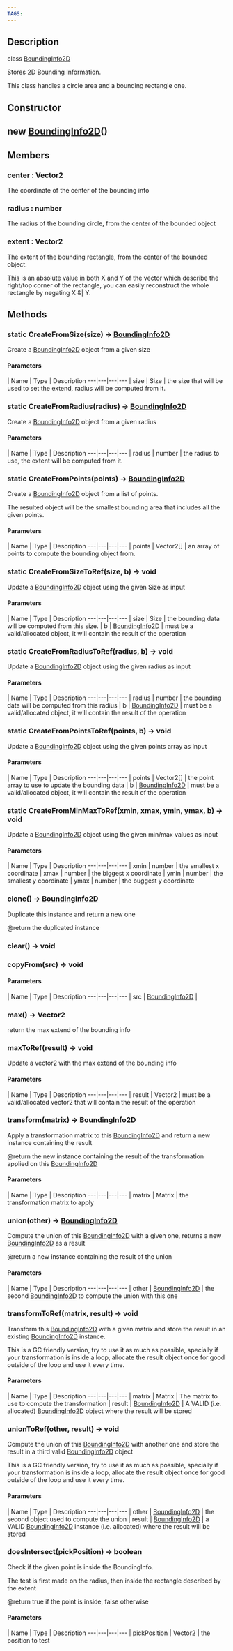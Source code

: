 ```yaml
---
TAGS:
---
```

## Description

class [BoundingInfo2D](/classes/2.0/BoundingInfo2D)

Stores 2D Bounding Information.

This class handles a circle area and a bounding rectangle one.

## Constructor

## new [BoundingInfo2D](/classes/2.0/BoundingInfo2D)()


## Members

### center : Vector2

The coordinate of the center of the bounding info

### radius : number

The radius of the bounding circle, from the center of the bounded object

### extent : Vector2

The extent of the bounding rectangle, from the center of the bounded object.

This is an absolute value in both X and Y of the vector which describe the right/top corner of the rectangle, you can easily reconstruct the whole rectangle by negating X &| Y.

## Methods

### static CreateFromSize(size) &rarr; [BoundingInfo2D](/classes/2.0/BoundingInfo2D)

Create a [BoundingInfo2D](/classes/2.0/BoundingInfo2D) object from a given size

#### Parameters
 | Name | Type | Description
---|---|---|---
 | size | Size |  the size that will be used to set the extend, radius will be computed from it.

### static CreateFromRadius(radius) &rarr; [BoundingInfo2D](/classes/2.0/BoundingInfo2D)

Create a [BoundingInfo2D](/classes/2.0/BoundingInfo2D) object from a given radius

#### Parameters
 | Name | Type | Description
---|---|---|---
 | radius | number |  the radius to use, the extent will be computed from it.

### static CreateFromPoints(points) &rarr; [BoundingInfo2D](/classes/2.0/BoundingInfo2D)

Create a [BoundingInfo2D](/classes/2.0/BoundingInfo2D) object from a list of points.

The resulted object will be the smallest bounding area that includes all the given points.

#### Parameters
 | Name | Type | Description
---|---|---|---
 | points | Vector2[] |  an array of points to compute the bounding object from.

### static CreateFromSizeToRef(size, b) &rarr; void

Update a [BoundingInfo2D](/classes/2.0/BoundingInfo2D) object using the given Size as input

#### Parameters
 | Name | Type | Description
---|---|---|---
 | size | Size |  the bounding data will be computed from this size.
 | b | [BoundingInfo2D](/classes/2.0/BoundingInfo2D) |  must be a valid/allocated object, it will contain the result of the operation
### static CreateFromRadiusToRef(radius, b) &rarr; void

Update a [BoundingInfo2D](/classes/2.0/BoundingInfo2D) object using the given radius as input

#### Parameters
 | Name | Type | Description
---|---|---|---
 | radius | number |  the bounding data will be computed from this radius
 | b | [BoundingInfo2D](/classes/2.0/BoundingInfo2D) |  must be a valid/allocated object, it will contain the result of the operation
### static CreateFromPointsToRef(points, b) &rarr; void

Update a [BoundingInfo2D](/classes/2.0/BoundingInfo2D) object using the given points array as input

#### Parameters
 | Name | Type | Description
---|---|---|---
 | points | Vector2[] |  the point array to use to update the bounding data
 | b | [BoundingInfo2D](/classes/2.0/BoundingInfo2D) |  must be a valid/allocated object, it will contain the result of the operation
### static CreateFromMinMaxToRef(xmin, xmax, ymin, ymax, b) &rarr; void

Update a [BoundingInfo2D](/classes/2.0/BoundingInfo2D) object using the given min/max values as input

#### Parameters
 | Name | Type | Description
---|---|---|---
 | xmin | number |  the smallest x coordinate
 | xmax | number |  the biggest x coordinate
 | ymin | number |  the smallest y coordinate
 | ymax | number |  the buggest y coordinate
### clone() &rarr; [BoundingInfo2D](/classes/2.0/BoundingInfo2D)

Duplicate this instance and return a new one

@return the duplicated instance
### clear() &rarr; void


### copyFrom(src) &rarr; void



#### Parameters
 | Name | Type | Description
---|---|---|---
 | src | [BoundingInfo2D](/classes/2.0/BoundingInfo2D) | 

### max() &rarr; Vector2

return the max extend of the bounding info
### maxToRef(result) &rarr; void

Update a vector2 with the max extend of the bounding info

#### Parameters
 | Name | Type | Description
---|---|---|---
 | result | Vector2 |  must be a valid/allocated vector2 that will contain the result of the operation

### transform(matrix) &rarr; [BoundingInfo2D](/classes/2.0/BoundingInfo2D)

Apply a transformation matrix to this [BoundingInfo2D](/classes/2.0/BoundingInfo2D) and return a new instance containing the result

@return the new instance containing the result of the transformation applied on this [BoundingInfo2D](/classes/2.0/BoundingInfo2D)

#### Parameters
 | Name | Type | Description
---|---|---|---
 | matrix | Matrix |  the transformation matrix to apply

### union(other) &rarr; [BoundingInfo2D](/classes/2.0/BoundingInfo2D)

Compute the union of this [BoundingInfo2D](/classes/2.0/BoundingInfo2D) with a given one, returns a new [BoundingInfo2D](/classes/2.0/BoundingInfo2D) as a result

@return a new instance containing the result of the union

#### Parameters
 | Name | Type | Description
---|---|---|---
 | other | [BoundingInfo2D](/classes/2.0/BoundingInfo2D) |  the second [BoundingInfo2D](/classes/2.0/BoundingInfo2D) to compute the union with this one

### transformToRef(matrix, result) &rarr; void

Transform this [BoundingInfo2D](/classes/2.0/BoundingInfo2D) with a given matrix and store the result in an existing [BoundingInfo2D](/classes/2.0/BoundingInfo2D) instance.

This is a GC friendly version, try to use it as much as possible, specially if your transformation is inside a loop, allocate the result object once for good outside of the loop and use it every time.

#### Parameters
 | Name | Type | Description
---|---|---|---
 | matrix | Matrix |  The matrix to use to compute the transformation
 | result | [BoundingInfo2D](/classes/2.0/BoundingInfo2D) |  A VALID (i.e. allocated) [BoundingInfo2D](/classes/2.0/BoundingInfo2D) object where the result will be stored
### unionToRef(other, result) &rarr; void

Compute the union of this [BoundingInfo2D](/classes/2.0/BoundingInfo2D) with another one and store the result in a third valid [BoundingInfo2D](/classes/2.0/BoundingInfo2D) object

This is a GC friendly version, try to use it as much as possible, specially if your transformation is inside a loop, allocate the result object once for good outside of the loop and use it every time.

#### Parameters
 | Name | Type | Description
---|---|---|---
 | other | [BoundingInfo2D](/classes/2.0/BoundingInfo2D) |  the second object used to compute the union
 | result | [BoundingInfo2D](/classes/2.0/BoundingInfo2D) |  a VALID [BoundingInfo2D](/classes/2.0/BoundingInfo2D) instance (i.e. allocated) where the result will be stored
### doesIntersect(pickPosition) &rarr; boolean

Check if the given point is inside the BoundingInfo.

The test is first made on the radius, then inside the rectangle described by the extent

@return true if the point is inside, false otherwise

#### Parameters
 | Name | Type | Description
---|---|---|---
 | pickPosition | Vector2 |  the position to test

